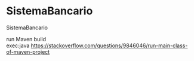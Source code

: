 # SistemaBancario
SistemaBancario

run Maven build  
exec:java
https://stackoverflow.com/questions/9846046/run-main-class-of-maven-project
